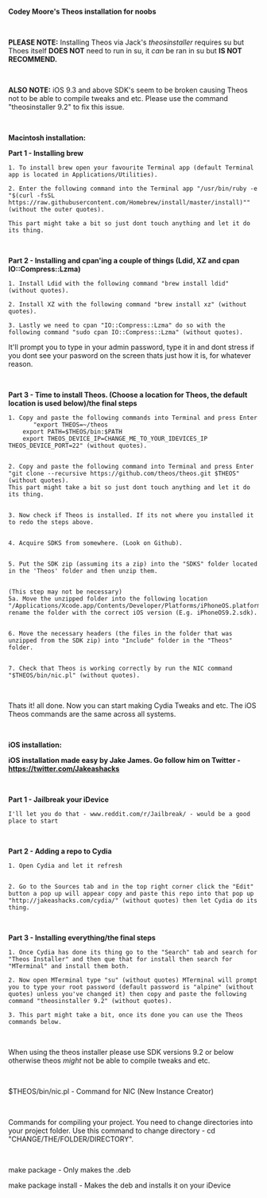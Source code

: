 **Codey Moore's Theos installation for noobs**

&nbsp;

**PLEASE NOTE:** Installing Theos via Jack's *theosinstaller* requires su but Thoes itself **DOES NOT** need to run in su, it *can* be ran in su but **IS NOT RECOMMEND.**

&nbsp;

**ALSO NOTE:** iOS 9.3 and above SDK's seem to be broken causing Theos not to be able to compile tweaks and etc. Please use the command "theosinstaller 9.2" to fix this issue. 

&nbsp;

**Macintosh installation:**

**Part 1 - Installing brew**

	1. To install brew open your favourite Terminal app (default Terminal app is located in Applications/Utilities).
  
	2. Enter the following command into the Terminal app "/usr/bin/ruby -e "$(curl -fsSL https://raw.githubusercontent.com/Homebrew/install/master/install)"" (without the outer quotes).
	
	This part might take a bit so just dont touch anything and let it do its thing.
  
&nbsp;

**Part 2 - Installing and cpan'ing a couple of things (Ldid, XZ and cpan IO::Compress::Lzma)**

	1. Install Ldid with the following command "brew install ldid" (without quotes).
	
	2. Install XZ with the following command "brew install xz" (without quotes).
	
	3. Lastly we need to cpan "IO::Compress::Lzma" do so with the following command "sudo cpan IO::Compress::Lzma" (without quotes).
It'll prompt you to type in your admin password, type it in and dont stress 
if you dont see your pasword on the screen thats just how it is, for whatever reason.

&nbsp;

**Part 3 - Time to install Theos. (Choose a location for Theos, the default location is used below)/the final steps**

	1. Copy and paste the following commands into Terminal and press Enter
	       "export THEOS=~/theos
		export PATH=$THEOS/bin:$PATH
		export THEOS_DEVICE_IP=CHANGE_ME_TO_YOUR_IDEVICES_IP THEOS_DEVICE_PORT=22" (without quotes).
		
    
	2. Copy and paste the following command into Terminal and press Enter "git clone --recursive https://github.com/theos/theos.git $THEOS" (without quotes).
	This part might take a bit so just dont touch anything and let it do its thing.
	
  
	3. Now check if Theos is installed. If its not where you installed it to redo the steps above.
	
  
	4. Acquire SDKS from somewhere. (Look on Github).
	
  
	5. Put the SDK zip (assuming its a zip) into the "SDKS" folder located in the 'Theos' folder and then unzip them.
	
  
	(This step may not be necessary)
	5a. Move the unzipped folder into the following location "/Applications/Xcode.app/Contents/Developer/Platforms/iPhoneOS.platform/Developer/SDKs" 
	rename the folder with the correct iOS version (E.g. iPhoneOS9.2.sdk).
	
  
	6. Move the necessary headers (the files in the folder that was unzipped from the SDK zip) into "Include" folder in the "Theos" folder.
	
  
	7. Check that Theos is working correctly by run the NIC command "$THEOS/bin/nic.pl" (without quotes).

&nbsp;

Thats it! all done. Now you can start making Cydia Tweaks and etc. 
The iOS Theos commands are the same across all systems.
&nbsp;

&nbsp;

**iOS installation:**


**iOS installation made easy by Jake James. Go follow him on Twitter - https://twitter.com/Jakeashacks**

&nbsp;

**Part 1 - Jailbreak your iDevice**


	I'll let you do that - www.reddit.com/r/Jailbreak/ - would be a good place to start

&nbsp;

**Part 2 - Adding a repo to Cydia**

	1. Open Cydia and let it refresh
	
	
	2. Go to the Sources tab and in the top right corner click the "Edit" button a pop up will appear copy and paste this repo into that pop up "http://jakeashacks.com/cydia/" (without quotes) then let Cydia do its thing.
	
	
&nbsp;

**Part 3 - Installing everything/the final steps**	
	
	1. Once Cydia has done its thing go to the "Search" tab and search for "Theos Installer" and then que that for install then search for "MTerminal" and install them both.
	
	2. Now open MTerminal type "su" (without quotes) MTerminal will prompt you to type your root password (default password is "alpine" (without quotes) unless you've changed it) then copy and paste the following command "theosinstaller 9.2" (without quotes). 
	
	3. This part might take a bit, once its done you can use the Theos commands below.


&nbsp;

When using the theos installer please use SDK versions 9.2 or below otherwise theos *might* not be able to compile tweaks and etc. 

&nbsp;

$THEOS/bin/nic.pl - Command for NIC (New Instance Creator) 

&nbsp;

Commands for compiling your project. You need to change directories into your project folder.
Use this command to change directory - cd "CHANGE/THE/FOLDER/DIRECTORY".

&nbsp;

make package - Only makes the .deb

make package install - Makes the deb and installs it on your iDevice
